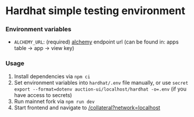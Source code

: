 # Hardhat simple testing environment

### Environment variables

- `ALCHEMY_URL`: (required) [alchemy](https://www.alchemy.com) endpoint url (can be found in: apps table -> app -> view key)

### Usage

1. Install dependencies via `npm ci`
2. Set environment variables into `hardhat/.env` file manually,
   or use `secret export --format=dotenv auction-ui/localhost/hardhat -o=.env` (if you have access to secrets)
3. Run mainnet fork via `npm run dev`
4. Start frontend and navigate to [/collateral?network=localhost](http://localhost:3000/collateral?network=localhost)
